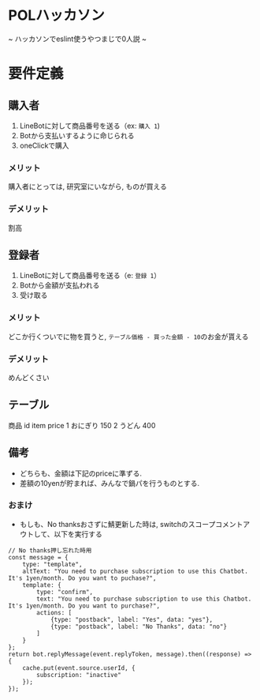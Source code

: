# POLハッカソン
~ ハッカソンでeslint使うやつまじで0人説 ~

# 要件定義

## 購入者
1. LineBotに対して商品番号を送る（ex: ```購入 1```)
2. Botから支払いするように命じられる
3. oneClickで購入

### メリット
購入者にとっては, 研究室にいながら, ものが買える
### デメリット
割高

## 登録者
1. LineBotに対して商品番号を送る（e: ```登録 1```）
2. Botから金額が支払われる
3. 受け取る

### メリット
どこか行くついでに物を買うと, ```テーブル価格 - 買った金額 - 10```のお金が貰える
### デメリット
めんどくさい

## テーブル
商品
id item price
1 おにぎり 150
2 うどん 400  


## 備考
+ どちらも、金額は下記のpriceに準ずる.
+ 差額の10yenが貯まれば、みんなで鍋パを行うものとする.

### おまけ
+ もしも、No thanksおさずに鯖更新した時は, switchのスコープコメントアウトして、以下を実行する
```
// No thanks押し忘れた時用
const message = {
	type: "template",
	altText: "You need to purchase subscription to use this Chatbot. It's 1yen/month. Do you want to puchase?",
	template: {
		type: "confirm",
		text: "You need to purchase subscription to use this Chatbot. It's 1yen/month. Do you want to purchase?",
		actions: [
			{type: "postback", label: "Yes", data: "yes"},
			{type: "postback", label: "No Thanks", data: "no"}
		]
	}
};
return bot.replyMessage(event.replyToken, message).then((response) => {
	cache.put(event.source.userId, {
		subscription: "inactive"
	});
});
```

